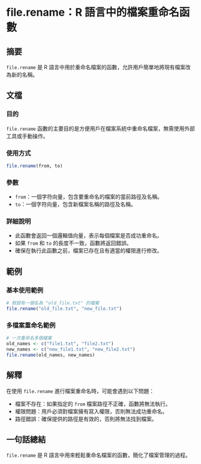 <!--
Meta Description: # file.rename：R 語言中的檔案重命名函數 ## 摘要 `file.rename` 是 R 語言中用於重命名檔案的函數，允許用戶簡單地將現有檔案改為新的名稱。 ## 文檔 ### 目的 `file.rename` 函數的主要目的是方便用戶在檔案系統中重命名檔案，無需使用外部工具或手動操作...
Meta Keywords: file, rename, txt, from, 一個字符向量
-->

# file.rename：R 語言中的檔案重命名函數

## 摘要
`file.rename` 是 R 語言中用於重命名檔案的函數，允許用戶簡單地將現有檔案改為新的名稱。

## 文檔
### 目的
`file.rename` 函數的主要目的是方便用戶在檔案系統中重命名檔案，無需使用外部工具或手動操作。

### 使用方式
```R
file.rename(from, to)
```

### 參數
- `from`：一個字符向量，包含要重命名的檔案的當前路徑及名稱。
- `to`：一個字符向量，包含新檔案名稱的路徑及名稱。

### 詳細說明
- 此函數會返回一個邏輯值向量，表示每個檔案是否成功重命名。
- 如果 `from` 和 `to` 的長度不一致，函數將返回錯誤。
- 確保在執行此函數之前，檔案已存在且有適當的權限進行修改。

## 範例
### 基本使用範例
```R
# 假設有一個名為 "old_file.txt" 的檔案
file.rename("old_file.txt", "new_file.txt")
```

### 多檔案重命名範例
```R
# 一次重命名多個檔案
old_names <- c("file1.txt", "file2.txt")
new_names <- c("new_file1.txt", "new_file2.txt")
file.rename(old_names, new_names)
```

## 解釋
在使用 `file.rename` 進行檔案重命名時，可能會遇到以下問題：
- 檔案不存在：如果指定的 `from` 檔案路徑不正確，函數將無法執行。
- 權限問題：用戶必須對檔案擁有寫入權限，否則無法成功重命名。
- 路徑錯誤：確保提供的路徑是有效的，否則將無法找到檔案。

## 一句話總結
`file.rename` 是 R 語言中用來輕鬆重命名檔案的函數，簡化了檔案管理的過程。